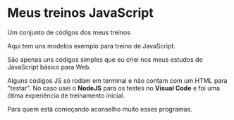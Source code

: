 # Meus treinos JavaScript
 Um conjunto de códigos dos meus treinos

Aqui tem uns modelos exemplo para treino de JavaScript.

São apenas uns códigos simples que eu criei nos meus estudos de JavaScript básico para Web.

Alguns códigos JS só rodam em terminal e não contam com um HTML para "testar".
No caso usei o **NodeJS** para os testes no **Visual Code** e foi uma ótima experiência de treinamento inicial.

Para quem está começando aconselho muito esses programas.